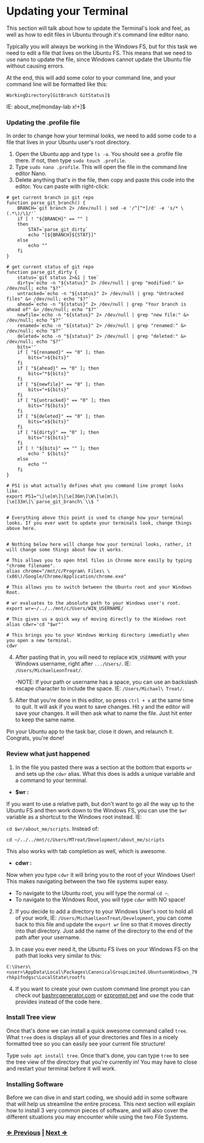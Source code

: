 # Updating your Terminal

This section will talk about how to update the Terminal's look and feel, as well as how to edit files in Ubuntu through it's command line editor nano.

Typically you will always be working in the Windows FS, but for this task we need to edit a file that lives on the Ubuntu FS. This means that we need to use nano to update the file, since Windows cannot update the Ubuntu file without causing errors.

At the end, this will add some color to your command line, and your command line will be formatted like this:

`WorkingDirectory[GitBranch GitStatus]$`

IE: about_me[monday-lab x!+]$

### Updating the .profile file

In order to change how your terminal looks, we need to add some code to a file that lives in your Ubuntu user's root directory.

1. Open the Ubuntu app and type `ls -a`. You should see a .profile file there. If not, then type `sudo touch .profile`.
2. Type `sudo nano .profile`. This will open the file in the command line editor Nano.
3. Delete anything that's in the file, then copy and paste this code into the editor. You can paste with right-click:

```
# get current branch in git repo
function parse_git_branch() {
	BRANCH=`git branch 2> /dev/null | sed -e '/^[^*]/d' -e 's/* \(.*\)/\1/'`
	if [ ! "${BRANCH}" == "" ]
	then
		STAT=`parse_git_dirty`
		echo "[${BRANCH}${STAT}]"
	else
		echo ""
	fi
}

# get current status of git repo
function parse_git_dirty {
	status=`git status 2>&1 | tee`
	dirty=`echo -n "${status}" 2> /dev/null | grep "modified:" &> /dev/null; echo "$?"`
	untracked=`echo -n "${status}" 2> /dev/null | grep "Untracked files" &> /dev/null; echo "$?"`
	ahead=`echo -n "${status}" 2> /dev/null | grep "Your branch is ahead of" &> /dev/null; echo "$?"`
	newfile=`echo -n "${status}" 2> /dev/null | grep "new file:" &> /dev/null; echo "$?"`
	renamed=`echo -n "${status}" 2> /dev/null | grep "renamed:" &> /dev/null; echo "$?"`
	deleted=`echo -n "${status}" 2> /dev/null | grep "deleted:" &> /dev/null; echo "$?"`
	bits=''
	if [ "${renamed}" == "0" ]; then
		bits=">${bits}"
	fi
	if [ "${ahead}" == "0" ]; then
		bits="*${bits}"
	fi
	if [ "${newfile}" == "0" ]; then
		bits="+${bits}"
	fi
	if [ "${untracked}" == "0" ]; then
		bits="?${bits}"
	fi
	if [ "${deleted}" == "0" ]; then
		bits="x${bits}"
	fi
	if [ "${dirty}" == "0" ]; then
		bits="!${bits}"
	fi
	if [ ! "${bits}" == "" ]; then
		echo " ${bits}"
	else
		echo ""
	fi
}

# PS1 is what actually defines what you command line prompt looks like.
export PS1="\[\e[m\]\[\e[36m\]\W\[\e[m\]\[\e[33m\]\`parse_git_branch\`\\$ "


# Everything above this point is used to change how your terminal looks. If you ever want to update your terminals look, change things above here.


# Nothing below here will change how your terminal looks, rather, it will change some things about how it works.

# This allows you to open html files in Chrome more easily by typing "chrome filename".	
alias chrome="/mnt/c/Program\ Files\ \(x86\)/Google/Chrome/Application/chrome.exe"	

# This allows you to switch between the Ubuntu root and your Windows Root.

# wr evaluates to the absolute path to your Windows user's root.
export wr=~/../../mnt/c/Users/WIN_USERNAME/

# This gives us a quick way of moving directly to the Windows root
alias cdwr='cd "$wr"'

# This brings you to your Windows Working directory immediatly when you open a new terminal.
cdwr

```

4. After pasting that in, you will need to replace `WIN_USERNAME` with your Windows username, right after `.../Users/`. IE: `/Users/MichaelLeonTreat/`.

    -NOTE: If your path or username has a space, you can use an backslash escape character to include the space. IE: `/Users/Michael\ Treat/`.

5. After that you're done in this editor, so press `ctrl + x` at the same time to quit. It will ask if you want to save changes. Hit `y` and the editor will save your changes. It will then ask what to name the file. Just hit enter to keep the same name. 

Pin your Ubuntu app to the task bar, close it down, and relaunch it. Congrats, you're done! 

### Review what just happened

1. In the file you pasted there was a section at the bottom that exports `wr` and sets up the `cdwr` alias. What this does is adds a unique variable and a command to your terminal.

- **$wr :**

If you want to use a relative path, but don't want to go all the way up to the Ubuntu FS and then work down to the Windows FS, you can use the `$wr` variable as a shortcut to the Windows root instead. IE: 

`cd $wr/about_me/scripts`. Instead of:

`cd ~/../../mnt/c/Users/MTreat/Development/about_me/scripts`

This also works with tab completion as well, which is awesome.

- **cdwr :**

Now when you type `cdwr` it will bring you to the root of your Windows User! This makes navigating between the two file systems super easy. 

- To navigate to the Ubuntu root, you will type the normal `cd ~`.
- To navigate to the Windows Root, you will type `cdwr` with NO space!

2. If you decide to add a directory to your Windows User's root to hold all of your work, IE: `/Users/MichaelLeonTreat/Development`, you can come back to this file and update the `export wr` line so that it moves directly into that directory. Just add the name of the directory to the end of the path after your username.

3. In case you ever need it, the Ubuntu FS lives on your Windows FS on the path that looks very similar to this:

`C:\Users\<user>\AppData\Local\Packages\CanonicalGroupLimited.UbuntuonWindows_79rhkp1fndgsc\LocalState\rootfs`

4. If you want to create your own custom command line prompt you can check out [bashrcgenerator.com](http://bashrcgenerator.com) or [ezprompt.net](http://ezprompt.net) and use the code that provides instead of the code here. 

### Install Tree view

Once that's done we can install a quick awesome command called `tree`. What `tree` does is displays all of your directories and files in a nicely formatted tree so you can easily see your current file structure!

Type `sudo apt install tree`. Once that's done, you can type `tree` to see the tree view of the directory that you're currently in! You may have to close and restart your terminal before it will work.

### Installing Software

Before we can dive in and start coding, we should add in some software that will help us streamline the entire process. This next section will explain how to install 3 very common pieces of software, and will also cover the different situations you may encounter while using the two File Systems.

### [⇐ Previous](./04_updating_terminal.md) | [Next ⇒](./05_VSCode_Node_GIt_install.md)
